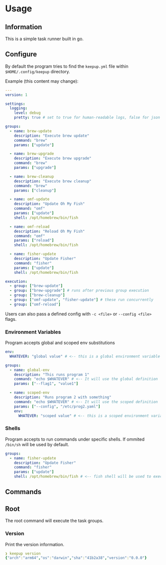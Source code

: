 # Usage

## Information

This is a simple task runner built in go.

## Configure

By default the program tries to find the `keepup.yml` file within `$HOME/.config/keepup` directory.

Example (this content may change):

```yaml
---
version: 1

settings:
  logging:
    level: debug
    pretty: true # set to true for human-readable logs, false for json

groups:
  - name: brew-update
    description: "Execute brew update"
    command: "brew"
    params: ["update"]

  - name: brew-upgrade
    description: "Execute brew upgrade"
    command: "brew"
    params: ["upgrade"]

  - name: brew-cleanup
    description: "Execute brew cleanup"
    command: "brew"
    params: ["cleanup"]

  - name: omf-update
    description: "Update Oh My Fish"
    command: "omf"
    params: ["update"]
    shell: /opt/homebrew/bin/fish

  - name: omf-reload
    description: "Reload Oh My Fish"
    command: "omf"
    params: ["reload"]
    shell: /opt/homebrew/bin/fish

  - name: fisher-update
    description: "Update Fisher"
    command: "fisher"
    params: ["update"]
    shell: /opt/homebrew/bin/fish

execution:
  - group: ["brew-update"]
  - group: ["brew-upgrade"] # runs after previous group execution
  - group: ["brew-cleanup"]
  - group: ["omf-update", "fisher-update"] # these run concurrently
  - group: ["omf-reload"]
```

Users can also pass a defined config with `-c <file>` or `--config <file>` flags.

### Environment Variables

Program accepts global and scoped env substitutions

```yml
env:
  WHATEVER: "global value" # <-- this is a global environment variable

groups:
  - name: global-env
    description: "This runs program 1"
    command: "echo $WHATEVER" # <-- It will use the global definition
    params: ["--flag1", "value1"]

  - name: scoped-env
    description: "Runs program 2 with something"
    command: "echo $WHATEVER" # <-- It will use the scoped definition
    params: ["--config", "/etc/prog2.yaml"]
    env:
      WHATEVER: "scoped value" # <-- this is a scoped environment variable >
```

### Shells

Program accepts to run commands under specific shells. If ommited `/bin/sh` will be used by default.

```yml
groups:
  - name: fisher-update
    description: "Update Fisher"
    command: "fisher"
    params: ["update"]
    shell: /opt/homebrew/bin/fish # <-- fish shell will be used to execute command
```

## Commands

## Root

The root command will execute the task groups.

### Version

Print the version information.

```yaml
❯ keepup version
{"arch":"arm64","os":"darwin","sha":"41b2a38","version":"0.0.0"}
```
